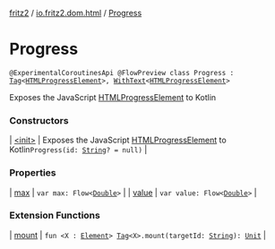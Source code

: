 [fritz2](../../index.md) / [io.fritz2.dom.html](../index.md) / [Progress](./index.md)

# Progress

`@ExperimentalCoroutinesApi @FlowPreview class Progress : `[`Tag`](../../io.fritz2.dom/-tag/index.md)`<`[`HTMLProgressElement`](https://kotlinlang.org/api/latest/jvm/stdlib/org.w3c.dom/-h-t-m-l-progress-element/index.html)`>, `[`WithText`](../../io.fritz2.dom/-with-text/index.md)`<`[`HTMLProgressElement`](https://kotlinlang.org/api/latest/jvm/stdlib/org.w3c.dom/-h-t-m-l-progress-element/index.html)`>`

Exposes the JavaScript [HTMLProgressElement](https://developer.mozilla.org/en/docs/Web/API/HTMLProgressElement) to Kotlin

### Constructors

| [&lt;init&gt;](-init-.md) | Exposes the JavaScript [HTMLProgressElement](https://developer.mozilla.org/en/docs/Web/API/HTMLProgressElement) to Kotlin`Progress(id: `[`String`](https://kotlinlang.org/api/latest/jvm/stdlib/kotlin/-string/index.html)`? = null)` |

### Properties

| [max](max.md) | `var max: Flow<`[`Double`](https://kotlinlang.org/api/latest/jvm/stdlib/kotlin/-double/index.html)`>` |
| [value](value.md) | `var value: Flow<`[`Double`](https://kotlinlang.org/api/latest/jvm/stdlib/kotlin/-double/index.html)`>` |

### Extension Functions

| [mount](../../io.fritz2.dom/mount.md) | `fun <X : `[`Element`](https://kotlinlang.org/api/latest/jvm/stdlib/org.w3c.dom/-element/index.html)`> `[`Tag`](../../io.fritz2.dom/-tag/index.md)`<X>.mount(targetId: `[`String`](https://kotlinlang.org/api/latest/jvm/stdlib/kotlin/-string/index.html)`): `[`Unit`](https://kotlinlang.org/api/latest/jvm/stdlib/kotlin/-unit/index.html) |

